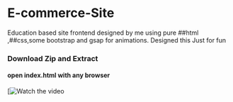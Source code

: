 # E-commerce-Site

Education based site frontend designed by me using pure ##html ,##css,some bootstrap and gsap for animations.
Designed this Just for fun

### Download Zip and Extract

#### open index.html with any browser
[![Watch the video](https://youtu.be/ZP3ZvQgDxXY)
